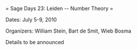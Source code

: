 = Sage Days 23: Leiden -- Number Theory =

Dates: July 5-9, 2010

Organizers: William Stein, Bart de Smit, Wieb Bosma

Details to be announced
